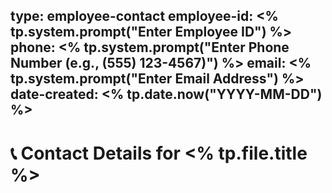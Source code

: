 ## type: employee-contact employee-id: <% tp.system.prompt("Enter Employee ID") %> phone: <% tp.system.prompt("Enter Phone Number (e.g., (555) 123-4567)") %> email: <% tp.system.prompt("Enter Email Address") %> date-created: <% tp.date.now("YYYY-MM-DD") %>

# 📞 Contact Details for <% tp.file.title %>